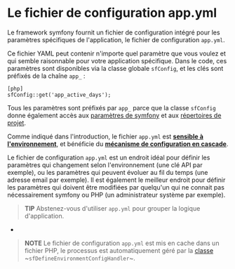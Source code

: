 ﻿Le fichier de configuration app.yml
==============================

Le framework symfony fournit un fichier de configuration intégré pour les paramètres
spécifiques de l'application, le fichier de configuration `app.yml`.

Ce fichier YAML peut contenir n'importe quel paramètre que vous voulez et qui semble raisonnable pour votre
application spécifique. Dans le code, ces paramètres sont disponibles via la
classe globale `sfConfig`, et les clés sont préfixés de la chaîne `app_` :

    [php]
    sfConfig::get('app_active_days');

Tous les paramètres sont préfixés par `app_` parce que la classe `sfConfig` donne également
accès aux [paramètres de symfony](#chapter_03_sub_parametres_de_configuration) et
aux [répertoires de projet](#chapter_03_sub_repertoires).

Comme indiqué dans l'introduction, le fichier `app.yml` est
[**sensible à l'environnement**](#chapter_03_sensibilisation_a_l_environnement), et bénéficie du
[**mécanisme de configuration en cascade**](#chapter_03_configuration_en_cascade).

Le fichier de configuration `app.yml` est un endroit idéal pour définir les paramètres qui
changement selon l'environnement (une clé API par exemple), ou les paramètres
qui peuvent évoluer au fil du temps (une adresse email par exemple). Il est également le meilleur
endroit pour définir les paramètres qui doivent être modifiées par quelqu'un qui ne connait
pas nécessairement symfony ou PHP (un administrateur système par exemple).

>**TIP**
>Abstenez-vous d'utiliser `app.yml` pour grouper la logique d'application.

-

>**NOTE**
>Le fichier de configuration `app.yml` est mis en cache dans un fichier PHP, le processus est
>automatiquement géré par la [classe](#chapter_14_config_handlers_yml)
>~`sfDefineEnvironmentConfigHandler`~.
